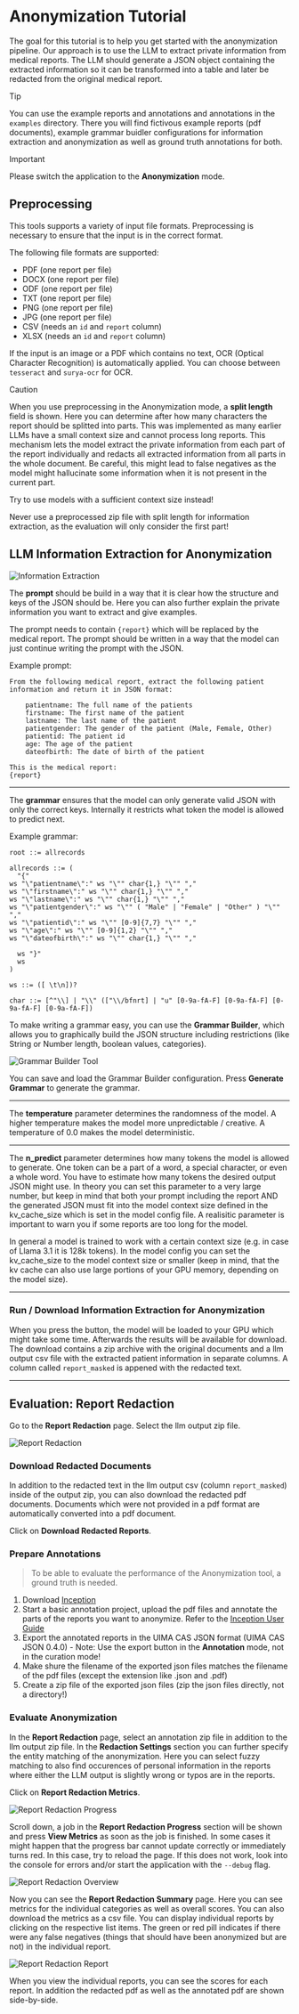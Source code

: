 # Anonymization Tutorial

The goal for this tutorial is to help you get started with the anonymization pipeline. Our approach is to use the LLM to extract private information from medical reports. The LLM should generate a JSON object containing the extracted information so it can be transformed into a table and later be redacted from the original medical report.

> [!TIP]
> You can use the example reports and annotations and annotations in the `examples` directory. There you will find fictivous example reports (pdf documents), example grammar buidler configurations for information extraction and anonymization as well as ground truth annotations for both.

> [!IMPORTANT]
> Please switch the application to the **Anonymization** mode.

## Preprocessing

This tools supports a variety of input file formats. Preprocessing is necessary to ensure that the input is in the correct format.

The following file formats are supported:

- PDF (one report per file)
- DOCX (one report per file)
- ODF (one report per file)
- TXT (one report per file)
- PNG (one report per file)
- JPG (one report per file)
- CSV (needs an `id` and `report` column)
- XLSX (needs an `id` and `report` column)

If the input is an image or a PDF which contains no text, OCR (Optical Character Recognition) is automatically applied. You can choose between `tesseract` and `surya-ocr` for OCR.

> [!CAUTION]
> When you use preprocessing in the Anonymization mode, a **split length** field is shown. Here you can determine after how many characters the report should be splitted into parts. This was implemented as many earlier LLMs have a small context size and cannot process long reports. This mechanism lets the model extract the private information from each part of the report individually and redacts all extracted information from all parts in the whole document. Be careful, this might lead to false negatives as the model might hallucinate some information when it is not present in the current part.
>
> Try to use models with a sufficient context size instead!
>
> Never use a preprocessed zip file with split length for information extraction, as the evaluation will only consider the first part!


## LLM Information Extraction for Anonymization

![Information Extraction](image_anonymization_llm.png)


The **prompt** should be build in a way that it is clear how the structure and keys of the JSON should be. Here you can also further explain the private information you want to extract and give examples.

The prompt needs to contain `{report}` which will be replaced by the medical report. The prompt should be written in a way that the model can just continue writing the prompt with the JSON.

Example prompt:
```
From the following medical report, extract the following patient information and return it in JSON format:

    patientname: The full name of the patients
    firstname: The first name of the patient
    lastname: The last name of the patient
    patientgender: The gender of the patient (Male, Female, Other)
    patientid: The patient id
    age: The age of the patient
    dateofbirth: The date of birth of the patient

This is the medical report:
{report}
```

---

The **grammar** ensures that the model can only generate valid JSON with only the correct keys. Internally it restricts what token the model is allowed to predict next.

Example grammar:

```
root ::= allrecords

allrecords ::= (
  "{"
ws "\"patientname\":" ws "\"" char{1,} "\"" ","
ws "\"firstname\":" ws "\"" char{1,} "\"" ","
ws "\"lastname\":" ws "\"" char{1,} "\"" ","
ws "\"patientgender\":" ws "\"" ( "Male" | "Female" | "Other" ) "\"" ","
ws "\"patientid\":" ws "\"" [0-9]{7,7} "\"" ","
ws "\"age\":" ws "\"" [0-9]{1,2} "\"" ","
ws "\"dateofbirth\":" ws "\"" char{1,} "\"" ","

  ws "}"
  ws
)

ws ::= ([ \t\n])?

char ::= [^"\\] | "\\" (["\\/bfnrt] | "u" [0-9a-fA-F] [0-9a-fA-F] [0-9a-fA-F] [0-9a-fA-F])
```

To make writing a grammar easy, you can use the **Grammar Builder**, which allows you to graphically build the JSON structure including restrictions (like String or Number length, boolean values, categories).

![Grammar Builder Tool](image_anonymization_grammarbuilder.png)

You can save and load the Grammar Builder configuration. Press **Generate Grammar** to generate the grammar.

---

The **temperature** parameter determines the randomness of the model. A higher temperature makes the model more unpredictable / creative. A temperature of 0.0 makes the model deterministic.

---

The **n_predict** parameter determines how many tokens the model is allowed to generate. One token can be a part of a word, a special character, or even a whole word. You have to estimate how many tokens the desired output JSON might use. 
In theory you can set this parameter to a very large number, but keep in mind that both your prompt including the report AND the generated JSON must fit into the model context size defined in the kv_cache_size which is set in the model config file. 
A realisitic parameter is important to warn you if some reports are too long for the model.

In general a model is trained to work with a certain context size (e.g. in case of Llama 3.1 it is 128k tokens). In the model config you can set the kv_cache_size to the model context size or smaller (keep in mind, that the kv cache can also use large portions of your GPU memory, depending on the model size).


---
### Run / Download Information Extraction for Anonymization

When you press the button, the model will be loaded to your GPU which might take some time. Afterwards the results will be available for download. The download contains a zip archive with the original documents and a llm output csv file with the extracted patient information in separate columns. A column called `report_masked` is appened with the redacted text.

---

## Evaluation: Report Redaction

Go to the **Report Redaction** page. Select the llm output zip file.

![Report Redaction](image_anonymization_form.png)

### Download Redacted Documents

In addition to the redacted text in the llm output csv (column `report_masked`) inside of the output zip, you can also download the redacted pdf documents. Documents which were not provided in a pdf format are automatically converted into a pdf document.

Click on **Download Redacted Reports**.

### Prepare Annotations

> To be able to evaluate the performance of the Anonymization tool, a ground truth is needed.

1. Download [Inception](https://inception-project.github.io/)
2. Start a basic annotation project, upload the pdf files and annotate the parts of the reports you want to anonymize. Refer to the [Inception User Guide](https://inception-project.github.io/releases/32.2/docs/user-guide.html)
3. Export the annotated reports in the UIMA CAS JSON format (UIMA CAS JSON 0.4.0) - Note: Use the export button in the **Annotation** mode, not in the curation mode!
4. Make shure the filename of the exported json files matches the filename of the pdf files (except the extension like .json and .pdf)
5. Create a zip file of the exported json files (zip the json files directly, not a directory!)


### Evaluate Anonymization

In the **Report Redaction** page, select an annotation zip file in addition to the llm output zip file. In the __Redaction Settings__ section you can further specify the entity matching of the anonymization. Here you can select fuzzy matching to also find occurences of personal information in the reports where either the LLM output is slightly wrong or typos are in the reports.

Click on **Report Redaction Metrics**.

![Report Redaction Progress](image_anonymization_progress.png)

Scroll down, a job in the **Report Redaction Progress** section will be shown and press **View Metrics** as soon as the job is finished. In some cases it might happen that the progress bar cannot update correctly or immediately turns red. In this case, try to reload the page. If this does not work, look into the console for errors and/or start the application with the `--debug` flag.


![Report Redaction Overview](image_anonymization_overview.png)

Now you can see the **Report Redaction Summary** page. Here you can see metrics for the individual categories as well as overall scores. You can also download the metrics as a csv file. You can display individual reports by clicking on the respective list items. The green or red pill indicates if there were any false negatives (things that should have been anonymized but are not) in the individual report. 

![Report Redaction Report](image_anonymization_report.png)

When you view the individual reports, you can see the scores for each report. In addition the redacted pdf as well as the annotated pdf are shown side-by-side.


